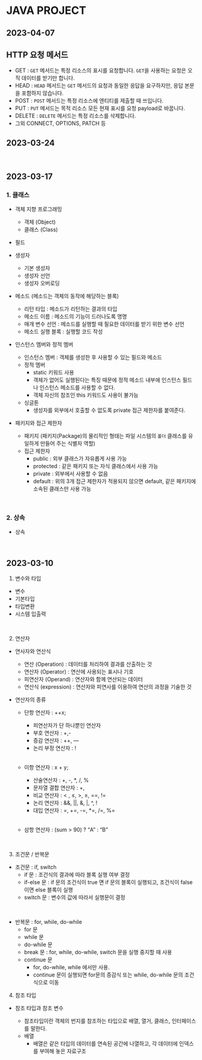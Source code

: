 # JAVA PROJECT

## 2023-04-07
## HTTP 요청 메서드

- GET : `GET` 메서드는 특정 리소스의 표시를 요청합니다. `GET`을 사용하는 요청은 오직 데이터를 받기만 합니다.
- HEAD : `HEAD` 메서드는 `GET` 메서드의 요청과 동일한 응답을 요구하지만, 응답 본문을 포함하지 않습니다.
- POST : `POST` 메서드는 특정 리소스에 엔티티를 제출할 때 쓰입니다.
- PUT : `PUT` 메서드는 목적 리소스 모든 현재 표시를 요청 payload로 바꿉니다.
- DELETE : `DELETE` 메서드는 특정 리소스를 삭제합니다.
- 그외 CONNECT, OPTIONS, PATCH 등

## 2023-03-24


<br>

## 2023-03-17
### 1. 클래스

  * 객체 지향 프로그래밍
    - 객체 (Object)
    - 클래스 (Class)

  * 필드

  * 생성자
    - 기본 생성자
    - 생성자 선언
    - 생성자 오버로딩

  * 메소드 (메소드는 객체의 동작에 해당하는 블록)
    - 리턴 타입 : 메소드가 리턴하는 결과의 타입
    - 메소드 이름 : 메소드의 기능이 드러나도록 명명
    - 매개 변수 선언 : 메소드를 실행할 때 필요한 데이터를 받기 위한 변수 선언
    - 메소드 실행 블록 : 실행할 코드 작성
  
  * 인스턴스 멤버와 정적 멤버
    - 인스턴스 멤버 : 객체를 생성한 후 사용할 수 있는  필드와 메소드
    - 정적 멤버
      - static 키워드 사용 
      - 객체가 없어도 실행된다는 특징 때문에 정적 메소드 내부에 인스턴스 필드나 인스턴스 메소드를 사용할 수 없다.
      - 객체 자신의 참조인 this 키워드도 사용이 불가능
    - 싱글톤
      - 생성자를 외부에서 호출할 수 없도록 private 접근 제한자를 붙여준다.

  * 패키지와 접근 제한자
    - 패키지 (패키지(Package)의 물리적인 형태는 파일 시스템의 `폴더` 클래스를 유일하게 만들어 주는 식별자 역할)
    - 접근 제한자
      - public : 외부 클래스가 자유롭게 사용 가능
      - protected : 같은 패키지 또는 자식 클래스에서 사용 가능
      - private : 외부에서 사용할 수 없음
      - default : 위의 3개 접근 제한자가 적용되지 않으면 default, 같은 패키지에 소속된 클래스만 사용 가능

<br>

### 2. 상속
  * 상속


<br>

## 2023-03-10

1. 변수와 타입
  * 변수
  * 기본타입
  * 타입변환
  * 시스템 입출력

<br/>

2. 연산자
  * 연사자와 연산식
    - 연산 (Operation) : 데이터를 처리하여 결과를 산출하는 것
    - 연산자 (Operator) : 연산에 사용되는 표시나 기호
    - 피연산자 (Operand) : 연산자와 함께 연산되는 데이터
    - 연산식 (expression) : 연산자와 피연사를 이용하여 연산의 과정을 기술한 것

  * 연산자의 종류
    - 단항 연산자 : ++x;
      - 피연산자가 단 하나뿐인 연산자
      - 부호 연산자 : +,-
      - 증감 연산자 : ++, —
      - 논리 부정 연산자 : !

      <br/>

    - 이항 연산자 :  x + y;
      - 산술연산자 : +, -, *, /, %
      - 문자열 결합 연산자 : +,
      - 비교 연산자 : < , ≤, >, ≥, ==, !=
      - 논리 연산자 : &&, ||, &, |, ^, !
      - 대입 연산자 : =, +=, -=, *=, /=, %=

      <br/>

    - 삼항 연산자 : (sum > 90) ? “A” : “B”

<br/>

3. 조건문 / 반복문
  * 조건문 : if, switch
    - if 문 : 조건식의 결과에 따라 블록 실행 여부 결정
    - if-else 문 : if 문의 조건식이 true 면 if 문의 블록이 실행되고, 조건식이 false 이면 else 블록이 실행
    - switch  문 : 변수의 값에 따라서 실행문이 결정
  
  <br/>

  * 반복문 : for, while, do-while
    - for 문
    - while 문
    - do-while 문
    - break 문 : for, while, do-while, switch 문을 실행 중지할 때 사용
    - continue 문
      - for, do-while, while 에서만 사용.
      - continue 문이 실행되면 for문의 증감식 또는 while, do-while 문의 조건식으로 이동

4. 참조 타입

  * 참조 타입과 참조 변수 
    - 참조타입이란 객체의 번지를 참조하는 타입으로 배열, 열거, 클래스, 인터페이스를 말한다.

    * 배열
      - 배열은 같은 타입의 데이터를 연속된 공간에 나열하고, 각 데이터에 인덱스를 부여해 놓은 자료구조
